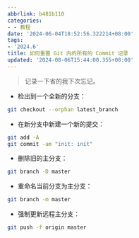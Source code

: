 ```yaml
---
abbrlink: b481b110
categories:
- - 教程
date: '2024-06-04T18:52:56.322214+08:00'
tags:
- '2024.6'
title: 如何重置 Git 内的所有的 Commit 记录
updated: '2024-08-06T15:44:00.355+08:00'
---
```

> 记录一下省的我下次忘记。

- 检出到一个全新的分支：

```bash
git checkout --orphan latest_branch
```

- 在新分支中新建一个新的提交：

```bash
git add -A
git commit -am "init: init"
```

- 删除旧的主分支：

```bash
git branch -D master
```

- 重命名当前分支为主分支：

```bash
git branch -m master
```

- 强制更新远程主分支：

```bash
git push -f origin master
```
